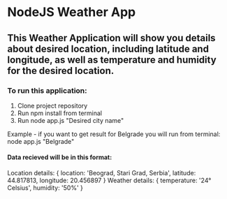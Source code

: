 # NodeJS Weather App

## This Weather Application will show you details about desired location, including latitude and longitude, as well as temperature and humidity for the desired location.

### To run this application:
1. Clone project repository
2. Run npm install from terminal
3. Run node app.js "Desired city name" 

Example - if you want to get result for Belgrade you will run from terminal:
node app.js "Belgrade"

#### Data recieved will be in this format:
Location details: {
  location: 'Beograd, Stari Grad, Serbia',
  latitude: 44.817813,
  longitude: 20.456897
}
Weather details: { temperature: '24° Celsius', humidity: '50%' }

